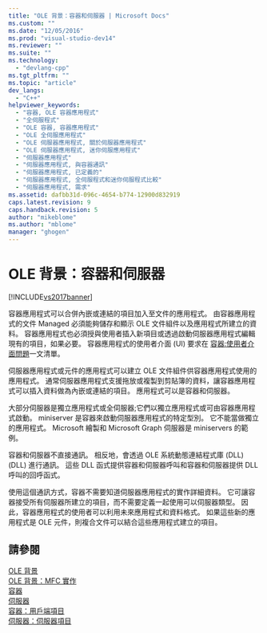 ```yaml
---
title: "OLE 背景：容器和伺服器 | Microsoft Docs"
ms.custom: ""
ms.date: "12/05/2016"
ms.prod: "visual-studio-dev14"
ms.reviewer: ""
ms.suite: ""
ms.technology: 
  - "devlang-cpp"
ms.tgt_pltfrm: ""
ms.topic: "article"
dev_langs: 
  - "C++"
helpviewer_keywords: 
  - "容器, OLE 容器應用程式"
  - "全伺服程式"
  - "OLE 容器, 容器應用程式"
  - "OLE 全伺服應用程式"
  - "OLE 伺服器應用程式, 關於伺服器應用程式"
  - "OLE 伺服器應用程式, 迷你伺服應用程式"
  - "伺服器應用程式"
  - "伺服器應用程式, 與容器通訊"
  - "伺服器應用程式, 已定義的"
  - "伺服器應用程式, 全伺服程式和迷你伺服程式比較"
  - "伺服器應用程式, 需求"
ms.assetid: dafbb31d-096c-4654-b774-12900d832919
caps.latest.revision: 9
caps.handback.revision: 5
author: "mikeblome"
ms.author: "mblome"
manager: "ghogen"
---
```

# OLE 背景：容器和伺服器
[!INCLUDE[vs2017banner](../assembler/inline/includes/vs2017banner.md)]

容器應用程式可以合併內嵌或連結的項目加入至文件的應用程式。  由容器應用程式的文件 Managed 必須能夠儲存和顯示 OLE 文件組件以及應用程式所建立的資料。  容器應用程式也必須授與使用者插入新項目或透過啟動伺服器應用程式編輯現有的項目，如果必要。  容器應用程式的使用者介面 \(UI\) 要求在 [容器:使用者介面問題](../mfc/containers-user-interface-issues.md)一文清單。  
  
 伺服器應用程式或元件的應用程式可以建立 OLE 文件組件供容器應用程式使用的應用程式。  通常伺服器應用程式支援拖放或複製到剪貼簿的資料，讓容器應用程式可以插入資料做為內嵌或連結的項目。  應用程式可以是容器和伺服器。  
  
 大部分伺服器是獨立應用程式或全伺服器;它們以獨立應用程式或可由容器應用程式啟動。  miniserver 是容器來啟動伺服器應用程式的特定型別。  它不能當做獨立的應用程式。  Microsoft 繪製和 Microsoft Graph 伺服器是 miniservers 的範例。  
  
 容器和伺服器不直接通訊。  相反地，會透過 OLE 系統動態連結程式庫 \(DLL\) \(DLL\) 進行通訊。  這些 DLL 函式提供容器和伺服器呼叫和容器和伺服器提供 DLL 呼叫的回呼函式。  
  
 使用這個通訊方式，容器不需要知道伺服器應用程式的實作詳細資料。  它可讓容器接受所有伺服器所建立的項目，而不需要定義一起使用可以伺服器類型。  因此，容器應用程式的使用者可以利用未來應用程式和資料格式。  如果這些新的應用程式是 OLE 元件，則複合文件可以結合這些應用程式建立的項目。  
  
## 請參閱  
 [OLE 背景](../mfc/ole-background.md)   
 [OLE 背景：MFC 實作](../mfc/ole-background-mfc-implementation.md)   
 [容器](../mfc/containers.md)   
 [伺服器](../mfc/servers.md)   
 [容器：用戶端項目](../mfc/containers-client-items.md)   
 [伺服器：伺服器項目](../mfc/servers-server-items.md)